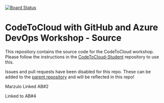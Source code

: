 [![Board Status](https://dev.azure.com/marzulo/5409e0ac-0171-461c-93d4-75748001fbfd/5d64c867-4cc2-466f-b2a7-15f88e22aec1/_apis/work/boardbadge/724474c9-0094-49c1-86f0-0a0d98e61126)](https://dev.azure.com/marzulo/5409e0ac-0171-461c-93d4-75748001fbfd/_boards/board/t/5d64c867-4cc2-466f-b2a7-15f88e22aec1/Microsoft.RequirementCategory)
# CodeToCloud with GitHub and Azure DevOps Workshop - Source
This repository contains the source code for the CodeToCloud workshop. Please follow the instructions in the [CodeToCloud-Student](https://github.com/XpiritBV/CodeToCloud-Student) repository to use this.

Issues and pull requests have been disabled for this repo. These can be added to the [parent repository](https://github.com/XpiritBV/CodeToCloud-Workshop) and will be reflected in this repo! 


Marzulo Linked AB#2

Linked to AB#4
